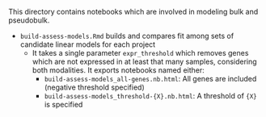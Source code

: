 This directory contains notebooks which are involved in modeling bulk and pseudobulk.

* `build-assess-models.Rmd` builds and compares fit among sets of candidate linear models for each project
  * It takes a single parameter `expr_threshold` which removes genes which are not expressed in at least that many samples, considering both modalities.
  It exports notebooks named either:
    * `build-assess-models_all-genes.nb.html`: All genes are included (negative threshold specified)
    * `build-assess-models_threshold-{X}.nb.html`: A threshold of `{X}` is specified
